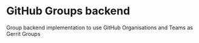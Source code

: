 # GitHub Groups backend

Group backend implementation to use GitHub Organisations and Teams as Gerrit Groups
